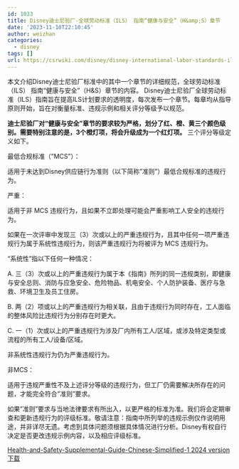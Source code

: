 ```yaml
---
id: 1033
title: Disney迪士尼验厂-全球劳动标准（ILS） 指南“健康与安全”（H&amp;S）章节
date: '2023-11-10T22:10:45'
author: weizhan
categories:
  - disney
tags: []
url: https://csrwiki.com/disney/disney-international-labor-standards-ils-guidelines-health-and-safety
---
```


本文介绍Disney迪士尼验厂标准中的其中一个章节的详细规范，全球劳动标准（ILS） 指南“健康与安全”（H\&S）章节的内容。 Disney迪士尼验厂全球劳动标准（ILS）指南旨在提高ILS计划要求的透明度，每次发布一个章节。每章均从指导原则开始，旨在对衡量标准、违规示例和相关评分等级予以规范。

**迪士尼验厂对“健康与安全”章节的要求较为严格，划分了红、橙、黄三个颜色级别。需要特别注意的是，3个橙灯项，将会升级成为一个红灯项。** 三个评分等级定义如下。

<!-- MCS 级别 -->

最低合规标准（”MCS”）：

适用于未达到Disney供应链行为准则（以下简称”准则”）最低合规标准的违规行为。

<!-- 严重级别 -->

严重：

适用于非 MCS 违规行为，且如果不立即处理可能会严重影响工人安全的违规行为。

如果在一次评审中发现三（3）次或以上的严重违规行为，且其中任何一项严重违规行为属于系统性违规行为，则该严重违规行为将被评为 MCS 违规行为。

“系统性”指以下任何一种情况：

A. 三（3）次或以上的严重违规行为属于本《指南》所列的同一违规类别，即健康与安全总则、消防与应急安全、危险物品、机电安全、个人防护装备、医疗与急救、环境卫生及员工住房。

B. 两（2）项或以上的严重违规行为相关联，且由于违规行为同时存在，工人面临的整体风险比违规行为分别存在时更大。

C. 一（1）次或以上的严重违规行为涉及厂内所有工人/区域，或涉及特定类型或流程的所有工人/设备/区域。

非系统性违规行为仍为严重违规行为。

<!-- 非MCS级别 -->

非MCS：

适用于违规严重性不及上述评分等级的违规行为，但工厂仍需要解决所存在的问题，才能完全符合”准则”要求。

如果”准则”要求与当地法律要求有所出入，以更严格的标准为准。我们将会定期审查和更新违规行为的评级标准。敬请注意：指南中所列举的违规示例仅作说明用途，并非详尽无遗。考虑到具体问题须根据具体情况进行分析。Disney有权自行决定是否更改违规示例内容，以及相应评级标准。

[Health-and-Safety-Supplemental-Guide-Chinese-Simplified-1 2024 version](https://csrwiki.com/wp-content/uploads/2023/11/Health-and-Safety-Supplemental-Guide-Chinese-Simplified-1-2024-version.pdf)[下载](https://csrwiki.com/wp-content/uploads/2023/11/Health-and-Safety-Supplemental-Guide-Chinese-Simplified-1-2024-version.pdf)
